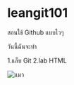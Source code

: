 # leangit101
สอนใช้ Github แบบไวๆ

วันนี้ฉันจะทำ

1.แล็บ Git
2.lab HTML

![แมว]([[https://humancatsworld.files.wordpress.com/2019/03/cats.jpg?w=825](https://cdn.onemars.net/sites/sheba_th_r81SA_pZtz/images/addons/sheba-ar-sounds-large-screen_1670509399222.png)https://cdn.onemars.net/sites/sheba_th_r81SA_pZtz/images/addons/sheba-ar-sounds-large-screen_1670509399222.png](https://humancatsworld.files.wordpress.com/2019/03/cats.jpg?w=825)https://humancatsworld.files.wordpress.com/2019/03/cats.jpg?w=825)
